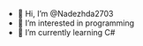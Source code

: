- 👋 Hi, I’m @Nadezhda2703
- 👀 I’m interested in programming
- 🌱 I’m currently learning C#



<!---
Nadezhda2703/Nadezhda2703 is a ✨ special ✨ repository because its `README.md` (this file) appears on your GitHub profile.
You can click the Preview link to take a look at your changes.
--->
